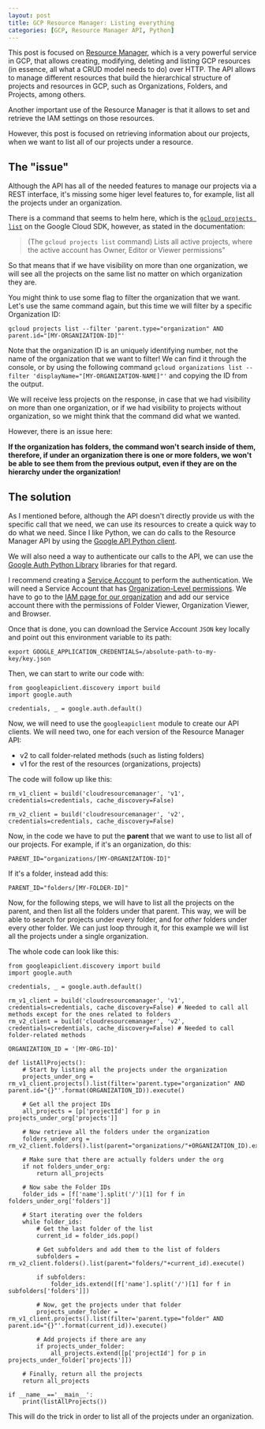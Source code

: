 ```yaml
---
layout: post
title: GCP Resource Manager: Listing everything
categories: [GCP, Resource Manager API, Python]
---
```


This post is focused on [Resource Manager](https://cloud.google.com/resource-manager), which is a very powerful service in GCP, that allows creating, modifying, deleting and listing GCP resources (in essence, all what a CRUD model needs to do) over HTTP. The API allows to manage different resources that build the hierarchical structure of projects and resources in GCP, such as Organizations, Folders, and Projects, among others.

Another important use of the Resource Manager is that it allows to set and retrieve the IAM settings on those resources.

However, this post is focused on retrieving information about our projects, when we want to list all of our projects under a resource.

## The "issue"

Although the API has all of the needed features to manage our projects via a REST interface, it's missing some higer level features to, for example, list all the projects under an organization. 

There is a command that seems to helm here, which is the [`gcloud projects list`](https://cloud.google.com/sdk/gcloud/reference/projects/list) on the Google Cloud SDK, however, as stated in the documentation:

> (The `gcloud projects list` command) Lists all active projects, where the active account has Owner, Editor or Viewer permissions"

So that means that if we have visibility on more than one organization, we will see all the projects on the same list no matter on which organization they are.

You might think to use some flag to filter the organization that we want. Let's use the same command again, but this time we will filter by a specific Organization ID:

```
gcloud projects list --filter 'parent.type="organization" AND parent.id="[MY-ORGANIZATION-ID]"' 

```

Note that the organization ID is an uniquely identifying number, not the name of the organization that we want to filter! We can find it through the console, or by using the following command `gcloud organizations list --filter 'displayName="[MY-ORGANIZATION-NAME]"'` and copying the ID from the output.

We will receive less projects on the response, in case that we had visibility on more than one organization, or if we had visibility to projects without organization, so we might think that the command did what we wanted.

However, there is an issue here:

**If the organization has folders, the command won't search inside of them, therefore, if under an organization there is one or more folders, we won't be able to see them from the previous output, even if they are on the hierarchy under the organization!**

## The solution

As I mentioned before, although the API doesn't directly provide us with the specific call that we need, we can use its resources to create a quick way to do what we need. Since I like Python, we can do calls to the Resource Manager API by using the [Google API Python client](https://github.com/googleapis/google-api-python-client).

We will also need a way to authenticate our calls to the API, we can use the [Google Auth Python Library](https://github.com/googleapis/google-auth-library-python) libraries for that regard.

I recommend creating a [Service Account](https://cloud.google.com/iam/docs/service-accounts) to perform the authentication. We will need a Service Account that has [Organization-Level permissions](https://cloud.google.com/resource-manager/docs/access-control-org). We have to go to the [IAM page for our organization](console.cloud.google.com/projectselector2/iam-admin/iam?organizationId=0) and add our service account there with the permissions of Folder Viewer, Organization Viewer, and Browser.

Once that is done, you can download the Service Account `JSON` key locally and point out this environment variable to its path:

```
export GOOGLE_APPLICATION_CREDENTIALS=/absolute-path-to-my-key/key.json
```

Then, we can start to write our code with:

```
from googleapiclient.discovery import build
import google.auth

credentials, _ = google.auth.default()
```

Now, we will need to use the `googleapiclient` module to create our API clients. We will need two, one for each version of the Resource Manager API:

- v2 to call folder-related methods (such as listing folders)
- v1 for the rest of the resources (organizations, projects)

The code will follow up like this:

```
rm_v1_client = build('cloudresourcemanager', 'v1', credentials=credentials, cache_discovery=False)

rm_v2_client = build('cloudresourcemanager', 'v2', credentials=credentials, cache_discovery=False)
```

Now, in the code we have to put the **parent** that we want to use to list all of our projects. For example, if it's an organization, do this:

```
PARENT_ID="organizations/[MY-ORGANIZATION-ID]"
```

If it's a folder, instead add this:

```
PARENT_ID="folders/[MY-FOLDER-ID]"
```

Now, for the following steps, we will have to list all the projects on the parent, and then list all the folders under that parent. This way, we will be able to search for projects under every folder, and for *other* folders under every other folder. We can just loop through it, for this example we will list all the projects under a single organization.


The whole code can look like this:
```
from googleapiclient.discovery import build
import google.auth

credentials, _ = google.auth.default()

rm_v1_client = build('cloudresourcemanager', 'v1', credentials=credentials, cache_discovery=False) # Needed to call all methods except for the ones related to folders
rm_v2_client = build('cloudresourcemanager', 'v2', credentials=credentials, cache_discovery=False) # Needed to call folder-related methods

ORGANIZATION_ID = '[MY-ORG-ID]'

def listAllProjects():
    # Start by listing all the projects under the organization
    projects_under_org = rm_v1_client.projects().list(filter='parent.type="organization" AND parent.id="{}"'.format(ORGANIZATION_ID)).execute()

    # Get all the project IDs
    all_projects = [p['projectId'] for p in projects_under_org['projects']]

    # Now retrieve all the folders under the organization
    folders_under_org = rm_v2_client.folders().list(parent="organizations/"+ORGANIZATION_ID).execute()

    # Make sure that there are actually folders under the org
    if not folders_under_org:
        return all_projects

    # Now sabe the Folder IDs
    folder_ids = [f['name'].split('/')[1] for f in folders_under_org['folders']]

    # Start iterating over the folders
    while folder_ids:
        # Get the last folder of the list
        current_id = folder_ids.pop()
        
        # Get subfolders and add them to the list of folders
        subfolders = rm_v2_client.folders().list(parent="folders/"+current_id).execute()
        
        if subfolders:
            folder_ids.extend([f['name'].split('/')[1] for f in subfolders['folders']])
        
        # Now, get the projects under that folder
        projects_under_folder = rm_v1_client.projects().list(filter='parent.type="folder" AND parent.id="{}"'.format(current_id)).execute()
        
        # Add projects if there are any
        if projects_under_folder:
            all_projects.extend([p['projectId'] for p in projects_under_folder['projects']])

    # Finally, return all the projects
    return all_projects

if __name__=='__main__':
    print(listAllProjects())
```

This will do the trick in order to list all of the projects under an organization.

